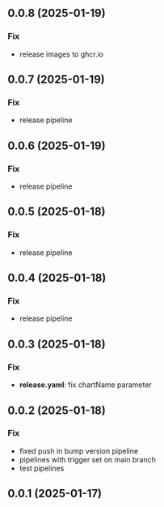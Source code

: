 ## 0.0.8 (2025-01-19)

### Fix

- release images to ghcr.io

## 0.0.7 (2025-01-19)

### Fix

- release pipeline

## 0.0.6 (2025-01-19)

### Fix

- release pipeline

## 0.0.5 (2025-01-18)

### Fix

- release pipeline

## 0.0.4 (2025-01-18)

### Fix

- release pipeline

## 0.0.3 (2025-01-18)

### Fix

- **release.yaml**: fix chartName parameter

## 0.0.2 (2025-01-18)

### Fix

- fixed push in bump version pipeline
- pipelines with trigger set on main branch
- test pipelines

## 0.0.1 (2025-01-17)

